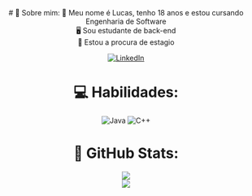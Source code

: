 <div align="center" padding="50px">
# 🌟 Sobre mim:
🦊 Meu nome é Lucas, tenho 18 anos e estou cursando Engenharia de Software <br>🖥️ Sou estudante de back-end <br>🎯 Estou a procura de estagio<br>

[![LinkedIn](https://img.shields.io/badge/LinkedIn-%230077B5.svg?style=flat-square&logo=linkedin&logoColor=white)](https://www.linkedin.com/in/lucasrengel/) 

# 💻 Habilidades:
![Java](https://img.shields.io/badge/java-%23ED8B00.svg?style=flat-square&logo=java&logoColor=white) ![C++](https://img.shields.io/badge/c++-%2300599C.svg?style=flat-square&logo=c%2B%2B&logoColor=white)
# 🐙 GitHub Stats:
![](https://github-readme-streak-stats.herokuapp.com/?user=lucasrengel&theme=dark&hide_border=false)<br/>
![](https://github-readme-stats.vercel.app/api/top-langs/?username=lucasrengel&theme=dark&hide_border=false&include_all_commits=true&count_private=false&layout=compact)
 </div>
<!-- Proudly created with GPRM ( https://gprm.itsvg.in ) -->
